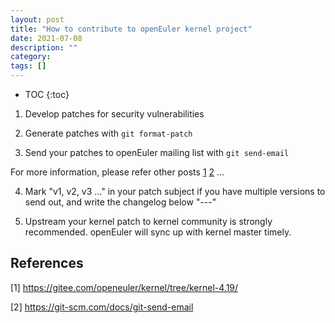 ```yaml
---
layout: post
title: "How to contribute to openEuler kernel project"
date: 2021-07-08
description: ""
category: 
tags: []
---
```

* TOC
{:toc}

1. Develop patches for security vulnerabilities

2. Generate patches with `git format-patch`

3. Send your patches to openEuler mailing list with `git send-email`

For more information, please refer other posts [1](https://mudongliang.github.io/2018/03/20/setting-up-git-send-email-with-gmail-to-send-linux-kernel-patch.html) [2](https://mudongliang.github.io/2018/03/20/one-simple-patch-to-linux-kernel.html) ...

4. Mark "v1, v2, v3 ..." in your patch subject if you have multiple versions
   to send out, and write the changelog below "---"

5. Upstream your kernel patch to kernel community is strongly recommended.
   openEuler will sync up with kernel master timely.

## References

[1] https://gitee.com/openeuler/kernel/tree/kernel-4.19/

[2] https://git-scm.com/docs/git-send-email
